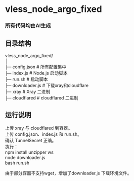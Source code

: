 # vless_node_argo_fixed
### 所有代码均由AI生成
## 目录结构
vless_node_argo_fixed/  
│  
├─ config.json       # 所有配置集中  
├─ index.js          # Node.js 启动脚本  
├─ run.sh            # 启动脚本  
├─ downloader.js     # 下载xray和cloudflare  
├─ xray              # Xray 二进制  
├─ cloudflared       # cloudflared 二进制  

## 运行说明
上传 xray 与 cloudflared 到容器。  
上传 config.json、index.js 和 run.sh。  
确认 TunnelSecret 正确。  
执行：  
npm install unzipper ws  
node downloader.js  
bash run.sh  

由于部分容器不支持wget，增加了downloader.js  下载环境文件。
